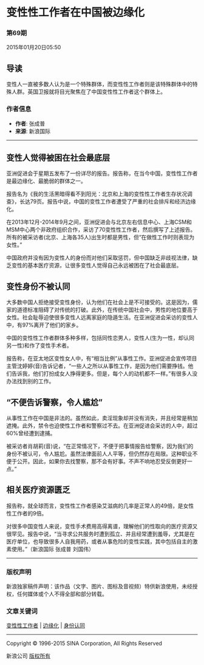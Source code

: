 # 变性性工作者在中国被边缘化

### 第69期

2015年01月20日05:50

## 导读

变性人一直被多数人认为是一个特殊群体，而变性性工作者则是该特殊群体中的特殊人群。英国卫报就将目光聚焦在了中国变性性工作者这个群体上。

### 作者信息

- **作者**: 张成普
- **来源**: 新浪国际

---

## 变性人觉得被困在社会最底层

亚洲促进会于星期五发布了一份详尽的报告。报告称，在当今中国，变性性工作者是最边缘化、最脆弱的群体之一。

报告名为《我的生活黑暗得看不到阳光：北京和上海的变性性工作者生存状况调查》，长达79页。报告中说，中国的变性工作者遭受了严重的社会排斥和经济边缘化。

在2013年12月-2014年9月之间，亚洲促进会与北京左右信息中心、上海CSM和MSM中心两个非政府组织合作，采访了70变性性工作者，然后撰写了上述报告。所有的被采访者(北京、上海各35人)出生时都是男性，但“在做性工作时则表现为女性。”

中国政府并没有因为变性人的身份而对他们采取惩罚，但中国缺乏非歧视法律，缺乏变性的基本医疗资源，让很多变性人觉得自己永远被困在了社会最底层。

## 变性身份不被认同

大多数中国人拒绝接受变性身份，认为他们在社会上是不可接受的。这是因为，儒家的道德标准阻碍了对传统的打破。此外，在传统中国社会中，男性的地位要高于女性。社会耻辱迫使很多变性人远离家庭的隐遁生活。在亚洲促进会采访的变性人中，有97%离开了他们的家乡。

中国的变性性工作者群体多种多样，包括同性恋男人，变性人(生为一性，却认同另一性)和作了变性手术者。

报告称，在亚太地区变性女人中，有“相当比例”从事性工作。亚洲促进会宣传项目主管沈婷婷(音)告诉记者，“一些人之所以从事性工作，是因为他们需要挣钱。他们告诉我，他们打扮成女人挣得更多。但是，每个人的动机都不一样。”有很多人没办法找到别的工作。

## “不便告诉警察，令人尴尬”

从事性工作在中国是非法的。虽然如此，卖淫现象却并没有消失，并且经常是稍加遮掩。此外，禁令也迫使性工作者和警察过不去。在亚洲促进会采访的人中，超过60%曾经遭到逮捕。

被采访者肖胡莉(音)说，“在正常情况下，不便于把事情报告给警察，因为我们的身份不被认可，令人尴尬。虽然法律面前人人平等，但仍然存在局限。这种职业不便于公开。因此，如果你去找警察，那不会有好事。不声不响地忍受反倒更好一点。”

## 相关医疗资源匮乏

报告称，就全球而言，变性性工作者感染艾滋病的几率是正常人的49倍，是女性性工作者的9倍。

对很多中国变性人来说，变性手术费用高得离谱，理解他们的性取向的医疗资源又很罕见。报告中说，“当寻求公共服务时遭到孤立、并且经常遭到羞辱，尤其是在医疗单位，也导致很多人自我用药，或者从事危险的变性实践，其中包括自主的激素使用。”（新浪国际 张成普 刘国伟）

---

### 版权声明

新浪独家稿件声明：该作品（文字、图片、图标及音视频）特供新浪使用，未经授权，任何媒体或个人不得全部和部分转载。

### 文章关键词

[变性性工作者](http://tags.news.sina.com.cn/变性性工作者) | [边缘化](http://tags.news.sina.com.cn/边缘化) | [身份认同](http://tags.news.sina.com.cn/身份认同)

---

Copyright © 1996-2015 SINA Corporation, All Rights Reserved

新浪公司 [版权所有](http://www.sina.com.cn/intro/copyright.shtml)